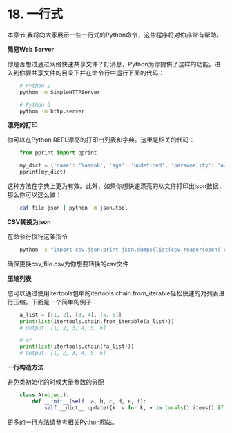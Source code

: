 # 18. 一行式
本章节,我将向大家展示一些一行式的Python命令，这些程序将对你非常有帮助。

__简易Web Server__

你是否想过通过网络快速共享文件？好消息，Python为你提供了这样的功能。进入到你要共享文件的目录下并在命令行中运行下面的代码：

```sh
    # Python 2
    python -m SimpleHTTPServer

    # Python 3
    python -m http.server
```

__漂亮的打印__

你可以在Python REPL漂亮的打印出列表和字典。这里是相关的代码：

```python
    from pprint import pprint

    my_dict = {'name': 'Yasoob', 'age': 'undefined', 'personality': 'awesome'}
    pprint(my_dict)

```
这种方法在字典上更为有效。此外，如果你想快速漂亮的从文件打印出json数据，那么你可以这么做：
```sh
    cat file.json | python -m json.tool
```
__CSV转换为json__

在命令行执行这条指令
```sh
    python -c "import csv,json;print json.dumps(list(csv.reader(open('csv_file.csv'))))"
```
确保更换csv_file.csv为你想要转换的csv文件

__压缩列表__

您可以通过使用itertools包中的itertools.chain.from_iterable轻松快速的对列表进行压缩。下面是一个简单的例子：
```python
    a_list = [[1, 2], [3, 4], [5, 6]]
    print(list(itertools.chain.from_iterable(a_list)))
    # Output: [1, 2, 3, 4, 5, 6]

    # or
    print(list(itertools.chain(*a_list)))
    # Output: [1, 2, 3, 4, 5, 6]
```

__一行构造方法__

避免类初始化的时候大量参数的分配
```python
    class A(object):
        def __init__(self, a, b, c, d, e, f):
            self.__dict__.update({k: v for k, v in locals().items() if k != 'self'})
```
更多的一行方法请参考[相关Python网站](https://wiki.python.org/moin/Powerful%20Python%20One-Liners)。


